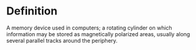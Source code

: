 # Definition

A memory device used in computers; a rotating cylinder on which
information may be stored as magnetically polarized areas, usually along
several parallel tracks around the periphery.
